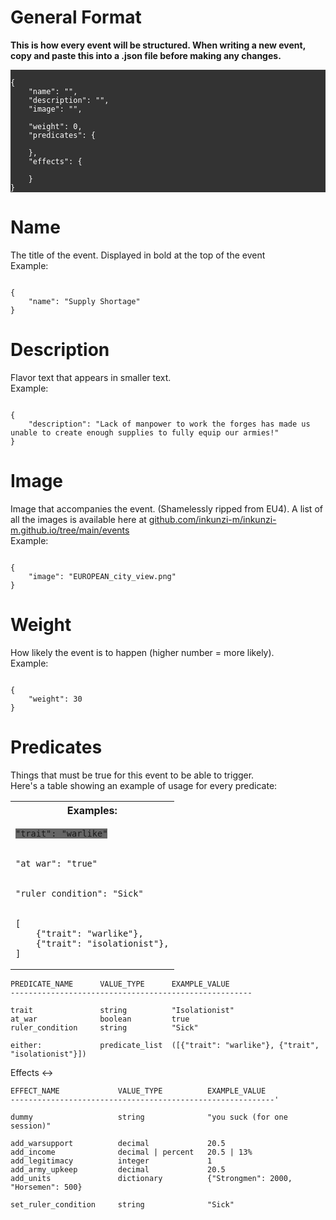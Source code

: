<h1>General Format</h1>

<b>This is how every event will be structured. When writing a new event, copy and paste this into a .json file before making any changes. </b>

<pre style="color: #ffffff; background-color: #333333"><code>
{
    "name": "",
    "description": "",
    "image": "",

    "weight": 0,
    "predicates": {

    },
    "effects": {

    }
}
</code></pre>

<h1>Name</h1>
<p>The title of the event. Displayed in bold at the top of the event<br>Example:</p>

<pre><code>
{
    "name": "Supply Shortage"
}
</code></pre>

<h1>Description</h1>
<p>Flavor text that appears in smaller text.<br>Example:</p>

<pre><code>
{
    "description": "Lack of manpower to work the forges has made us unable to create enough supplies to fully equip our armies!"
}
</code></pre>

<h1>Image</h1>
<p>Image that accompanies the event. (Shamelessly ripped from EU4). A list of all the images is available here at <a href="github.com/inkunzi-m/inkunzi-m.github.io/tree/main/events">github.com/inkunzi-m/inkunzi-m.github.io/tree/main/events</a><br>Example:</p>

<pre><code>
{
    "image": "EUROPEAN_city_view.png"
}
</code></pre>

<h1>Weight</h1>
<p>How likely the event is to happen (higher number = more likely).<br>Example:</p>

<pre><code>
{
    "weight": 30
}
</code></pre>

<h1>Predicates</h1>
<p>Things that must be true for this event to be able to trigger.<br>Here's a table showing an example of usage for every predicate:</p>

 <table>
  <tr>
    <th>Examples:</th>
  </tr><tr>
    <td><pre><code style="background-color: #666666">"trait": "warlike"</code></pre></td>
  </tr><tr>
    <td><pre><code>"at_war": "true"</code></pre></td>
  </tr><tr>
    <td><pre><code>"ruler_condition": "Sick"</code></pre></td>
  </tr><tr>
    <td><pre><code>[
    {"trait": "warlike"},
    {"trait": "isolationist"},
]</code></pre></td>
  </tr>
</table> 

    PREDICATE_NAME      VALUE_TYPE      EXAMPLE_VALUE
    ------------------------------------------------------

    trait               string          "Isolationist"
    at_war              boolean         true
    ruler_condition     string          "Sick"

    either:             predicate_list  ([{"trait": "warlike"}, {"trait", "isolationist"}])






Effects <-> <br>

    EFFECT_NAME             VALUE_TYPE          EXAMPLE_VALUE
    -----------------------------------------------------------'

    dummy                   string              "you suck (for one session)"

    add_warsupport          decimal             20.5
    add_income              decimal | percent   20.5 | 13%
    add_legitimacy          integer             1
    add_army_upkeep         decimal             20.5
    add_units               dictionary          {"Strongmen": 2000, "Horsemen": 500}

    set_ruler_condition     string              "Sick"
